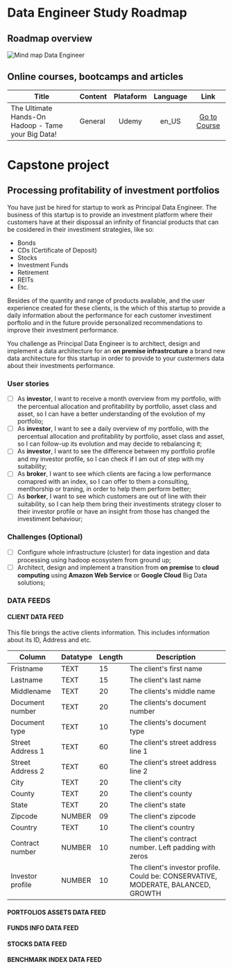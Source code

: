 # Data Engineer Study Roadmap

## Roadmap overview

![Mind map Data Engineer](https://user-images.githubusercontent.com/10213510/90983332-a4486980-e543-11ea-81e3-a41d05fd1c18.png)

## Online courses, bootcamps and articles

| Title | Content |Plataform| Language | Link |
|-------|---------|:-------:|:--------:|:----:|
|The Ultimate Hands-On Hadoop - Tame your Big Data!| General | Udemy | en_US | [Go to Course](https://www.udemy.com/course/the-ultimate-hands-on-hadoop-tame-your-big-data/)

# Capstone project
## Processing profitability of investment portfolios 

You have just be hired for startup to work as Principal Data Engineer. The business of this startup is to provide an investment platform where their customers have at their dispossal an infinity of financial products that can be cosidered in their investiment strategies, like so:

- Bonds
- CDs (Certificate of Deposit)
- Stocks
- Investment Funds
- Retirement
- REITs
- Etc.

Besides of the quantity and range of products available, and the user experience created for these clients, is the which of this startup to provide a daily information about the performance for each customer investiment porftolio and in the future provide personalized recommendations to improve their investment performance.

You challenge as Principal Data Engineer is to architect, design and implement a data architecture for an **on premise infrastrcuture** a brand new data architecture for this startup in order to provide to your custermers data about their investments performance. 


### User stories

- [ ] As **investor**, I want to receive a month overview from my portfolio, with the percentual allocation and  profitability by portfolio, asset class and asset, so I can have a better understanding of the evolution of my portfolio;
- [ ] As **investor**, I want to see a daily overview of my portfolio, with the percentual allocation and  profitability by portfolio, asset class and asset, so I can follow-up its evolution and may decide to rebalancing it;
- [ ] As **investor**, I want to see the difference between my portfolio profile and my investor profile, so I can check if I am out of step with my suitability;
- [ ] As **broker**, I want to see which clients are facing a low performance comapred with an index, so I can offer to them a consulting, menthorship or traning, in order to help them perform better;
- [ ] As **borker**, I want to see which customers are out of line with their suitability, so I can help them bring their investiments strategy closer to their investor profile or have an insight from those has changed the investiment behaviour;
 
### Challenges (Optional)

- [ ] Configure whole infrastructure (cluster) for data ingestion and data processing using hadoop ecosystem from ground up; 
- [ ] Architect, design and implement a transition from **on premise** to **cloud computing** using **Amazon Web Service** or **Google Cloud** Big Data solutions;

### DATA FEEDS

#### CLIENT DATA FEED

This file brings the active clients information. This includes information about its ID, Address and etc. 

| Column | Datatype | Length | Description |
|--------|----------|--------|-------------|
|Fristname| TEXT| 15|The client's first name|
|Lastname| TEXT | 15|The client's last name|
|Middlename| TEXT | 20 | The clients's middle name |
|Document number| TEXT | 20 | The clients's document number |
|Document type | TEXT | 10 | The clients's document type | 
|Street Address 1 | TEXT | 60 | The client's street address line 1 |
|Street Address 2 | TEXT | 60 | The client's street address line 2 |
|City | TEXT | 20 | The client's city |
|County | TEXT | 20 | The client's county |
|State  | TEXT | 20 | The client's state |
|Zipcode | NUMBER | 09 | The client's zipcode |
|Country | TEXT | 10 | The client's country |
|Contract number| NUMBER | 10 | The client's contract number. Left padding with zeros |
|Investor profile| NUMBER | 10 | The client's investor profile. Could be: CONSERVATIVE, MODERATE, BALANCED, GROWTH |


#### PORTFOLIOS ASSETS DATA FEED

#### FUNDS INFO DATA FEED

#### STOCKS DATA FEED

#### BENCHMARK INDEX DATA FEED

